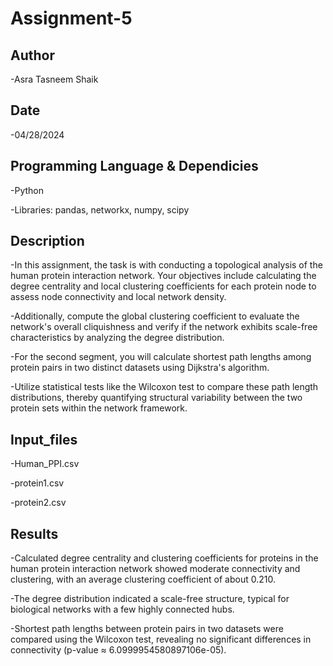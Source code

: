 # Assignment-5
## Author
 -Asra Tasneem Shaik

## Date
-04/28/2024

## Programming Language & Dependicies
-Python

-Libraries: pandas, networkx, numpy, scipy

## Description
-In this assignment, the task is with conducting a topological analysis of the human protein interaction network. Your objectives include calculating the degree centrality and local clustering coefficients for each protein node to assess node connectivity and local network density. 

-Additionally, compute the global clustering coefficient to evaluate the network's overall cliquishness and verify if the network exhibits scale-free characteristics by analyzing the degree distribution.

-For the second segment, you will calculate shortest path lengths among protein pairs in two distinct datasets using Dijkstra's algorithm.

-Utilize statistical tests like the Wilcoxon test to compare these path length distributions, thereby quantifying structural variability between the two protein sets within the network framework.


## Input_files
-Human_PPI.csv

-protein1.csv

-protein2.csv

## Results
-Calculated degree centrality and clustering coefficients for proteins in the human protein interaction network showed moderate connectivity and clustering, with an average clustering coefficient of about 0.210.

-The degree distribution indicated a scale-free structure, typical for biological networks with a few highly connected hubs.

-Shortest path lengths between protein pairs in two datasets were compared using the Wilcoxon test, revealing no significant differences in connectivity (p-value ≈ 6.0999954580897106e-05).


